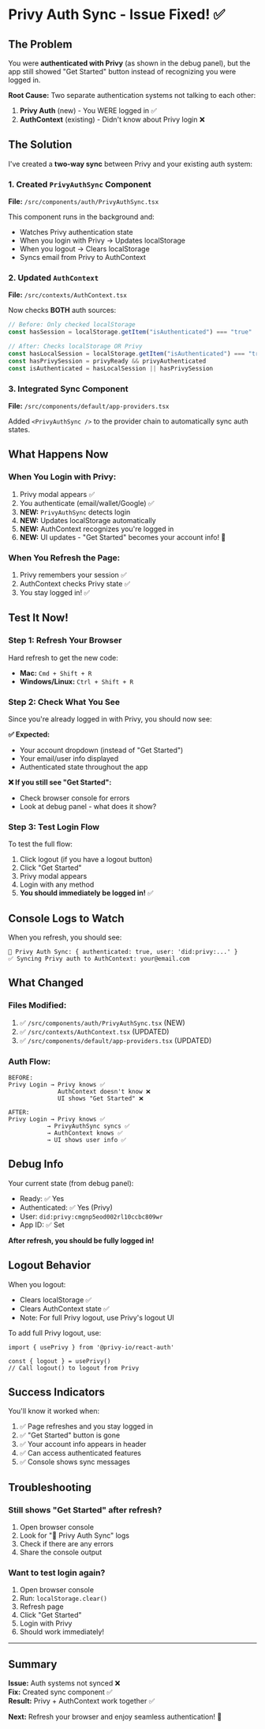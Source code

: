 # Privy Auth Sync - Issue Fixed! ✅

## The Problem

You were **authenticated with Privy** (as shown in the debug panel), but the app still showed "Get Started" button instead of recognizing you were logged in.

**Root Cause:** Two separate authentication systems not talking to each other:
1. **Privy Auth** (new) - You WERE logged in ✅
2. **AuthContext** (existing) - Didn't know about Privy login ❌

## The Solution

I've created a **two-way sync** between Privy and your existing auth system:

### 1. Created `PrivyAuthSync` Component
**File:** `/src/components/auth/PrivyAuthSync.tsx`

This component runs in the background and:
- Watches Privy authentication state
- When you login with Privy → Updates localStorage
- When you logout → Clears localStorage
- Syncs email from Privy to AuthContext

### 2. Updated `AuthContext`
**File:** `/src/contexts/AuthContext.tsx`

Now checks **BOTH** auth sources:
```typescript
// Before: Only checked localStorage
const hasSession = localStorage.getItem("isAuthenticated") === "true"

// After: Checks localStorage OR Privy
const hasLocalSession = localStorage.getItem("isAuthenticated") === "true"
const hasPrivySession = privyReady && privyAuthenticated
const isAuthenticated = hasLocalSession || hasPrivySession
```

### 3. Integrated Sync Component
**File:** `/src/components/default/app-providers.tsx`

Added `<PrivyAuthSync />` to the provider chain to automatically sync auth states.

## What Happens Now

### When You Login with Privy:
1. Privy modal appears ✅
2. You authenticate (email/wallet/Google) ✅
3. **NEW:** `PrivyAuthSync` detects login
4. **NEW:** Updates localStorage automatically
5. **NEW:** AuthContext recognizes you're logged in
6. **NEW:** UI updates - "Get Started" becomes your account info! 🎉

### When You Refresh the Page:
1. Privy remembers your session ✅
2. AuthContext checks Privy state ✅
3. You stay logged in! ✅

## Test It Now!

### Step 1: Refresh Your Browser
Hard refresh to get the new code:
- **Mac:** `Cmd + Shift + R`
- **Windows/Linux:** `Ctrl + Shift + R`

### Step 2: Check What You See
Since you're already logged in with Privy, you should now see:

**✅ Expected:**
- Your account dropdown (instead of "Get Started")
- Your email/user info displayed
- Authenticated state throughout the app

**❌ If you still see "Get Started":**
- Check browser console for errors
- Look at debug panel - what does it show?

### Step 3: Test Login Flow
To test the full flow:
1. Click logout (if you have a logout button)
2. Click "Get Started"
3. Privy modal appears
4. Login with any method
5. **You should immediately be logged in!** ✅

## Console Logs to Watch

When you refresh, you should see:
```
🔄 Privy Auth Sync: { authenticated: true, user: 'did:privy:...' }
✅ Syncing Privy auth to AuthContext: your@email.com
```

## What Changed

### Files Modified:
1. ✅ `/src/components/auth/PrivyAuthSync.tsx` (NEW)
2. ✅ `/src/contexts/AuthContext.tsx` (UPDATED)
3. ✅ `/src/components/default/app-providers.tsx` (UPDATED)

### Auth Flow:
```
BEFORE:
Privy Login → Privy knows ✅
              AuthContext doesn't know ❌
              UI shows "Get Started" ❌

AFTER:
Privy Login → Privy knows ✅
           → PrivyAuthSync syncs ✅
           → AuthContext knows ✅
           → UI shows user info ✅
```

## Debug Info

Your current state (from debug panel):
- Ready: ✅ Yes
- Authenticated: ✅ Yes (Privy)
- User: `did:privy:cmgnp5eod002rl10ccbc809wr`
- App ID: ✅ Set

**After refresh, you should be fully logged in!**

## Logout Behavior

When you logout:
- Clears localStorage ✅
- Clears AuthContext state ✅
- Note: For full Privy logout, use Privy's logout UI

To add full Privy logout, use:
```tsx
import { usePrivy } from '@privy-io/react-auth'

const { logout } = usePrivy()
// Call logout() to logout from Privy
```

## Success Indicators

You'll know it worked when:
1. ✅ Page refreshes and you stay logged in
2. ✅ "Get Started" button is gone
3. ✅ Your account info appears in header
4. ✅ Can access authenticated features
5. ✅ Console shows sync messages

## Troubleshooting

### Still shows "Get Started" after refresh?
1. Open browser console
2. Look for "🔄 Privy Auth Sync" logs
3. Check if there are any errors
4. Share the console output

### Want to test login again?
1. Open browser console
2. Run: `localStorage.clear()`
3. Refresh page
4. Click "Get Started"
5. Login with Privy
6. Should work immediately!

---

## Summary

**Issue:** Auth systems not synced ❌  
**Fix:** Created sync component ✅  
**Result:** Privy + AuthContext work together ✅  

**Next:** Refresh your browser and enjoy seamless authentication! 🎉

